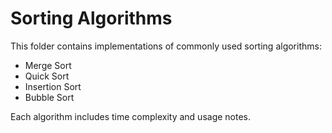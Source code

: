 # Sorting Algorithms

This folder contains implementations of commonly used sorting algorithms:

- Merge Sort
- Quick Sort
- Insertion Sort
- Bubble Sort

Each algorithm includes time complexity and usage notes.
